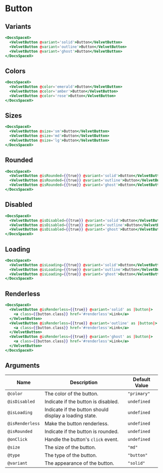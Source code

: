 # Button

## Variants

```hbs preview-template
<DocsSpaceX>
  <VelvetButton @variant='solid'>Button</VelvetButton>
  <VelvetButton @variant='outline'>Button</VelvetButton>
  <VelvetButton @variant='ghost'>Button</VelvetButton>
</DocsSpaceX>
```

## Colors

```hbs preview-template
<DocsSpaceX>
  <VelvetButton @color='emerald'>Button</VelvetButton>
  <VelvetButton @color='amber'>Button</VelvetButton>
  <VelvetButton @color='rose'>Button</VelvetButton>
</DocsSpaceX>
```

## Sizes

```hbs preview-template
<DocsSpaceX>
  <VelvetButton @size='sm'>Button</VelvetButton>
  <VelvetButton @size='md'>Button</VelvetButton>
  <VelvetButton @size='lg'>Button</VelvetButton>
</DocsSpaceX>
```

## Rounded

```hbs preview-template
<DocsSpaceX>
  <VelvetButton @isRounded={{true}} @variant='solid'>Button</VelvetButton>
  <VelvetButton @isRounded={{true}} @variant='outline'>Button</VelvetButton>
  <VelvetButton @isRounded={{true}} @variant='ghost'>Button</VelvetButton>
</DocsSpaceX>
```

## Disabled

```hbs preview-template
<DocsSpaceX>
  <VelvetButton @isDisabled={{true}} @variant='solid'>Button</VelvetButton>
  <VelvetButton @isDisabled={{true}} @variant='outline'>Button</VelvetButton>
  <VelvetButton @isDisabled={{true}} @variant='ghost'>Button</VelvetButton>
</DocsSpaceX>
```

## Loading

```hbs preview-template
<DocsSpaceX>
  <VelvetButton @isLoading={{true}} @variant='solid'>Button</VelvetButton>
  <VelvetButton @isLoading={{true}} @variant='outline'>Button</VelvetButton>
  <VelvetButton @isLoading={{true}} @variant='ghost'>Button</VelvetButton>
</DocsSpaceX>
```

## Renderless

```hbs preview-template
<DocsSpaceX>
  <VelvetButton @isRenderless={{true}} @variant='solid' as |button|>
    <a class={{button.class}} href='#renderless'>Link</a>
  </VelvetButton>
  <VelvetButton @isRenderless={{true}} @variant='outline' as |button|>
    <a class={{button.class}} href='#renderless'>Link</a>
  </VelvetButton>
  <VelvetButton @isRenderless={{true}} @variant='ghost' as |button|>
    <a class={{button.class}} href='#renderless'>Link</a>
  </VelvetButton>
</DocsSpaceX>
```

## Arguments

| Name            | Description                                            | Default Value |
| --------------- | ------------------------------------------------------ | ------------- |
| `@color`        | The color of the button.                               | `"primary"`   |
| `@isDisabled`   | Indicate if the button is disabled.                    | `undefined`   |
| `@isLoading`    | Indicate if the button should display a loading state. | `undefined`   |
| `@isRenderless` | Make the button renderless.                            | `undefined`   |
| `@isRounded`    | Indicate if the button is rounded.                     | `undefined`   |
| `@onClick`      | Handle the button's `click` event.                     | `undefined`   |
| `@size`         | The size of the button.                                | `"md"`        |
| `@type`         | The type of the button.                                | `"button"`    |
| `@variant`      | The appearance of the button.                          | `"solid"`     |
